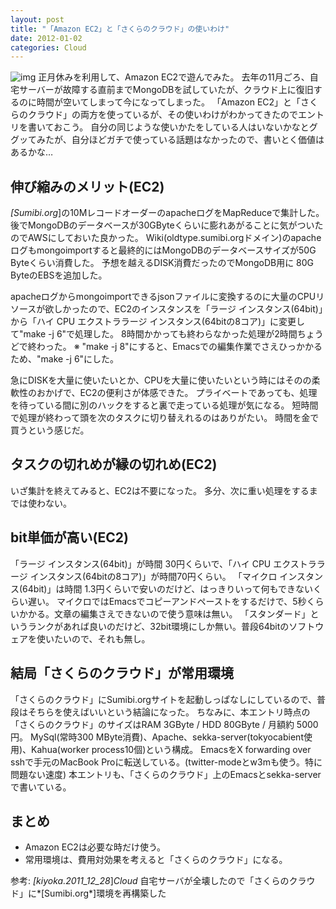 ```yaml
---
layout: post
title: "「Amazon EC2」と「さくらのクラウド」の使いわけ"
date: 2012-01-02
categories: Cloud
---
```

![img](http://pix.am/CPGG.png)
正月休みを利用して、Amazon EC2で遊んでみた。
去年の11月ごろ、自宅サーバーが故障する直前までMongoDBを試していたが、クラウド上に復旧するのに時間が空いてしまって今になってしまった。
「Amazon EC2」と「さくらのクラウド」の両方を使っているが、その使いわけがわかってきたのでエントリを書いておこう。
自分の同じような使いかたをしている人はいないかなとググッてみたが、自分ほどガチで使っている話題はなかったので、書いとく価値はあるかな…

## 伸び縮みのメリット(EC2)
*[Sumibi.org*]の10MレコードオーダーのapacheログをMapReduceで集計した。
後でMongoDBのデータベースが30GByteくらいに膨れあがることに気がついたのでAWSにしておいた良かった。
Wiki(oldtype.sumibi.orgドメイン)のapacheログもmongoimportすると最終的にはMongoDBのデータベースサイズが50G Byteくらい消費した。
予想を越えるDISK消費だったのでMongoDB用に 80G ByteのEBSを追加した。

apacheログからmongoimportできるjsonファイルに変換するのに大量のCPUリソースが欲しかったので、EC2のインスタンスを「ラージ インスタンス(64bit)」から「ハイ CPU エクストララージ インスタンス(64bitの8コア)」に変更して"make -j 6"で処理した。
8時間かかっても終わらなかった処理が2時間ちょうどで終わった。
※ "make -j 8"にすると、Emacsでの編集作業でさえひっかかるため、"make -j 6"にした。

急にDISKを大量に使いたいとか、CPUを大量に使いたいという時にはそのの柔軟性のおかげで、EC2の便利さが体感できた。
プライベートであっても、処理を待っている間に別のハックをすると裏で走っている処理が気になる。
短時間で処理が終わって頭を次のタスクに切り替えれるのはありがたい。
時間を金で買うという感じだ。

## タスクの切れめが縁の切れめ(EC2)
いざ集計を終えてみると、EC2は不要になった。
多分、次に重い処理をするまでは使わない。

## bit単価が高い(EC2)
「ラージ インスタンス(64bit)」が時間 30円くらいで、「ハイ CPU エクストララージ インスタンス(64bitの8コア)」が時間70円くらい。
「マイクロ インスタンス(64bit)」は時間 1.3円くらいで安いのだけど、はっきりいって何もできないくらい遅い。
マイクロではEmacsでコピーアンドペーストをするだけで、5秒くらいかかる。文章の編集さえできないので使う意味は無い。
「スタンダード」というランクがあれば良いのだけど、32bit環境にしか無い。普段64bitのソフトウェアを使いたいので、それも無し。

## 結局「さくらのクラウド」が常用環境
「さくらのクラウド」にSumibi.orgサイトを起動しっぱなしにしているので、普段はそちらを使えばいいという結論になった。
ちなみに、本エントリ時点の「さくらのクラウド」のサイズはRAM 3GByte / HDD 80GByte / 月額約 5000円。
MySql(常時300 MByte消費)、Apache、sekka-server(tokyocabient使用)、Kahua(worker process10個)という構成。
EmacsをX forwarding over sshで手元のMacBook Proに転送している。(twitter-modeとw3mも使う。特に問題ない速度)
本エントリも、「さくらのクラウド」上のEmacsとsekka-serverで書いている。

## まとめ
- Amazon EC2は必要な時だけ使う。
- 常用環境は、費用対効果を考えると「さくらのクラウド」になる。

参考:
 *[kiyoka.2011_12_28*]*Cloud* 自宅サーバが全壊したので「さくらのクラウド」に*[Sumibi.org*]環境を再構築した
